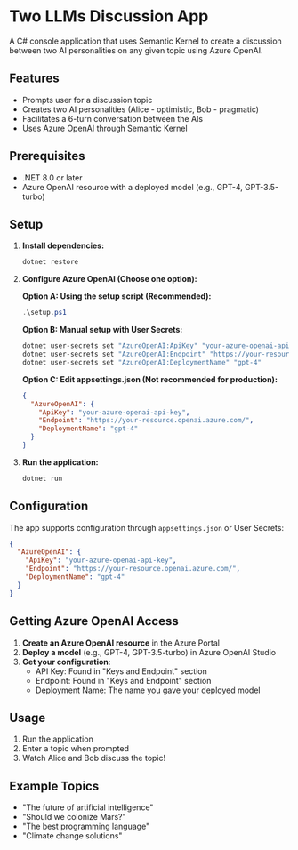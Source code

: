 # Two LLMs Discussion App

A C# console application that uses Semantic Kernel to create a discussion between two AI personalities on any given topic using Azure OpenAI.

## Features

- Prompts user for a discussion topic
- Creates two AI personalities (Alice - optimistic, Bob - pragmatic)
- Facilitates a 6-turn conversation between the AIs
- Uses Azure OpenAI through Semantic Kernel

## Prerequisites

- .NET 8.0 or later
- Azure OpenAI resource with a deployed model (e.g., GPT-4, GPT-3.5-turbo)

## Setup

1. **Install dependencies:**
   ```bash
   dotnet restore
   ```

2. **Configure Azure OpenAI (Choose one option):**
   
   **Option A: Using the setup script (Recommended):**
   ```powershell
   .\setup.ps1
   ```
   
   **Option B: Manual setup with User Secrets:**
   ```bash
   dotnet user-secrets set "AzureOpenAI:ApiKey" "your-azure-openai-api-key"
   dotnet user-secrets set "AzureOpenAI:Endpoint" "https://your-resource.openai.azure.com/"
   dotnet user-secrets set "AzureOpenAI:DeploymentName" "gpt-4"
   ```
   
   **Option C: Edit appsettings.json (Not recommended for production):**
   ```json
   {
     "AzureOpenAI": {
       "ApiKey": "your-azure-openai-api-key",
       "Endpoint": "https://your-resource.openai.azure.com/",
       "DeploymentName": "gpt-4"
     }
   }
   ```

3. **Run the application:**
   ```bash
   dotnet run
   ```

## Configuration

The app supports configuration through `appsettings.json` or User Secrets:

```json
{
  "AzureOpenAI": {
    "ApiKey": "your-azure-openai-api-key",
    "Endpoint": "https://your-resource.openai.azure.com/",
    "DeploymentName": "gpt-4"
  }
}
```

## Getting Azure OpenAI Access

1. **Create an Azure OpenAI resource** in the Azure Portal
2. **Deploy a model** (e.g., GPT-4, GPT-3.5-turbo) in Azure OpenAI Studio
3. **Get your configuration**:
   - API Key: Found in "Keys and Endpoint" section
   - Endpoint: Found in "Keys and Endpoint" section  
   - Deployment Name: The name you gave your deployed model

## Usage

1. Run the application
2. Enter a topic when prompted
3. Watch Alice and Bob discuss the topic!

## Example Topics

- "The future of artificial intelligence"
- "Should we colonize Mars?"
- "The best programming language"
- "Climate change solutions"
